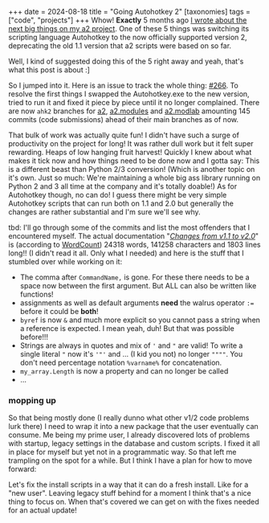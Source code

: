 +++
date = 2024-08-18
title = "Going Autohotkey 2"
[taxonomies]
tags = ["code", "projects"]
+++
Whow! **Exactly** 5 months ago [I wrote about the next big things on my a2 project](@/blog/a2works4me.md). One of these 5 things was switching its scripting language Autohotkey to the now officially supported version 2, deprecating the old 1.1 version that a2 scripts were based on so far.

Well, I kind of suggested doing this of the 5 right away and yeah, that's what this post is about :]

So I jumped into it. Here is an issue to track the whole thing: [#266](https://github.com/ewerybody/a2/issues/266). To resolve the first things I swapped the Autohotkey.exe to the new version, tried to run it and fixed it piece by piece until it no longer complained. There are now `ahk2` branches for [a2](https://github.com/ewerybody/a2/tree/ahk2), [a2.modules](https://github.com/ewerybody/a2.modules/tree/ahk2) and [a2.modlab](https://github.com/a2script/a2.modlab/tree/ahk2) amounting 145 commits (code submissions) ahead of their main branches as of now.

That bulk of work was actually quite fun! I didn't have such a surge of productivity on the project for long! It was rather dull work but it felt super rewarding. Heaps of low hanging fruit harvest! Quickly I knew about what makes it tick now and how things need to be done now and I gotta say: This is a different beast than Python 2/3 conversion! (Which is another topic on it's own. Just so much: We're maintaining a whole big ass library running on Python 2 and 3 all time at the company and it's totally doable!) As for Autohotkey though, no can do! I guess there might be very simple Autohotkey scripts that can run both on 1.1 and 2.0 but generally the changes are rather substantial and I'm sure we'll see why.

tbd: I'll go through some of the commits and list the most offenders that I encountered myself. The actual documentation "[*Changes from v1.1 to v2.0*](https://www.autohotkey.com/docs/v2/v2-changes.htm)" is (according to [WordCount](https://github.com/ewerybody/a2.modules/tree/master/texTools#wordcount---tooltip-with-selected-text-information-wino)) 24318 words, 141258 characters and 1803 lines long!! (I didn't read it all. Only what I needed) and here is the stuff that I stumbled over while working on it:

* The comma after `CommandName,` is gone. For these there needs to be a space now between the first argument. But ALL can also be written like functions!
* assignments as well as default arguments **need** the walrus operator `:=`
  before it could be **both**!
* `byref` is now `&` and much more explicit
  so you cannot pass a string when a reference is expected. I mean yeah, duh! But that was possible before!!!
* Strings are always in quotes and mix of `'` and `"` are valid! To write a single literal `"` now it's `'"'` and ... (I kid you not) no longer `""""`. You don't need percentage notation `%varname%` for concatenation.
* `my_array.Length` is now a property and can no longer be called
* ...

### mopping up

So that being mostly done (I really dunno what other v1/2 code problems lurk there) I need to wrap it into a new package that the user eventually can consume. Me being my prime user, I already discovered lots of problems with startup, legacy settings in the database and custom scripts. I fixed it all in place for myself but yet not in a programmatic way. So that left me trampling on the spot for a while. But I think I have a plan for how to move forward:

Let's fix the install scripts in a way that it can do a fresh install. Like for a "new user". Leaving legacy stuff behind for a moment I think that's a nice thing to focus on. When that's covered we can get on with the fixes needed for an actual update!
